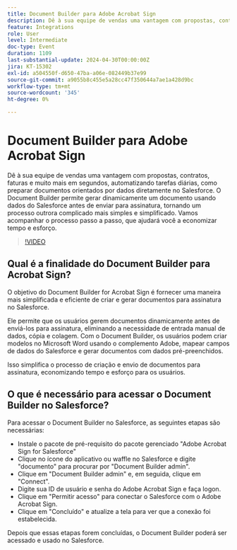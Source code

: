 ```yaml
---
title: Document Builder para Adobe Acrobat Sign
description: Dê à sua equipe de vendas uma vantagem com propostas, contratos, faturas e muito mais em segundos, automatizando tarefas diárias, como preparar documentos orientados por dados diretamente no Salesforce. O Document Builder permite gerar dinamicamente um documento usando dados do Salesforce antes de enviar para assinatura, tornando um processo outrora complicado mais simples e simplificado.
feature: Integrations
role: User
level: Intermediate
doc-type: Event
duration: 1109
last-substantial-update: 2024-04-30T00:00:00Z
jira: KT-15302
exl-id: a504550f-d650-47ba-a06e-082449b37e99
source-git-commit: a9055b8c455e5a28cc47f350644a7ae1a428d9bc
workflow-type: tm+mt
source-wordcount: '345'
ht-degree: 0%

---
```


# Document Builder para Adobe Acrobat Sign

Dê à sua equipe de vendas uma vantagem com propostas, contratos, faturas e muito mais em segundos, automatizando tarefas diárias, como preparar documentos orientados por dados diretamente no Salesforce. O Document Builder permite gerar dinamicamente um documento usando dados do Salesforce antes de enviar para assinatura, tornando um processo outrora complicado mais simples e simplificado. Vamos acompanhar o processo passo a passo, que ajudará você a economizar tempo e esforço.

>[!VIDEO](https://video.tv.adobe.com/v/3454918/?learn=on&captions=por_br)

## Qual é a finalidade do Document Builder para Acrobat Sign?

O objetivo do Document Builder for Acrobat Sign é fornecer uma maneira mais simplificada e eficiente de criar e gerar documentos para assinatura no Salesforce.

Ele permite que os usuários gerem documentos dinamicamente antes de enviá-los para assinatura, eliminando a necessidade de entrada manual de dados, cópia e colagem. Com o Document Builder, os usuários podem criar modelos no Microsoft Word usando o complemento Adobe, mapear campos de dados do Salesforce e gerar documentos com dados pré-preenchidos.

Isso simplifica o processo de criação e envio de documentos para assinatura, economizando tempo e esforço para os usuários.

## O que é necessário para acessar o Document Builder no Salesforce?

Para acessar o Document Builder no Salesforce, as seguintes etapas são necessárias:

* Instale o pacote de pré-requisito do pacote gerenciado &quot;Adobe Acrobat Sign for Salesforce&quot;
* Clique no ícone do aplicativo ou waffle no Salesforce e digite &quot;documento&quot; para procurar por &quot;Document Builder admin&quot;.
* Clique em &quot;Document Builder admin&quot; e, em seguida, clique em &quot;Connect&quot;.
* Digite sua ID de usuário e senha do Adobe Acrobat Sign e faça logon.
* Clique em &quot;Permitir acesso&quot; para conectar o Salesforce com o Adobe Acrobat Sign.
* Clique em &quot;Concluído&quot; e atualize a tela para ver que a conexão foi estabelecida.

Depois que essas etapas forem concluídas, o Document Builder poderá ser acessado e usado no Salesforce.
